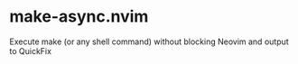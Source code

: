 # make-async.nvim
Execute make (or any shell command) without blocking Neovim and output to QuickFix
